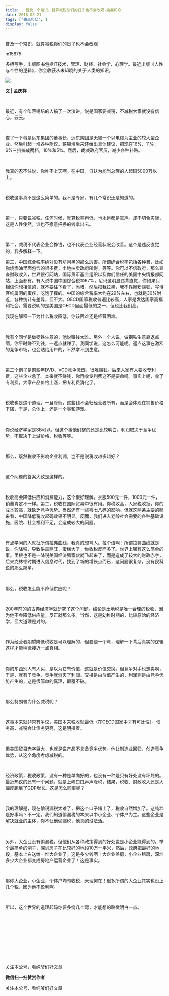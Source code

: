 ```yaml
---
title:   普及一个常识，就算减税你们的日子也不会改观-曲高和众
date: 2018-08-21
tags: ["曲高和众", ]
display: false
---
```



## 



普及一个常识，就算减税你们的日子也不会改观




m15875




多栖写手，出版图书包括IT技术，管理、财经、社会学、心理学。最近出版《人性与个性的逻辑》，你会收获从未知晓的关于人类的知识。


<img class="" data-ratio="0.6545454545454545" data-s="300,640" src="https://mmbiz.qpic.cn/mmbiz_jpg/fxGMiaL5Zj1g34DZIypDPsyOZmPJAntIElOd4t11QfTYfAOlKxTDtR9X7IYaab27KqYuj59ZgYekfqP1FPp3rfw/640?wx_fmt=jpeg" data-type="jpeg" data-w="495" style=""/>

**文 | 孟庆祥**

&nbsp;

最近，有个叫蒋锡培的人搞了一次演讲，说是国家要减税，不减税大家就没有信心，云云。

&nbsp;

查了一下蒋是远东集团的董事长，远东集团是无锡一个以电缆为主业的较大型企业。然后引起一堆各种附议。蒋锡培后来还给出具体建议，把现在16%、11%，6%三挡搞成两档，10%和5%。然后，裁减政府官员，减少各种补贴。

&nbsp;

我真的忍不住说，你咋不上天啊。在中国，自认为能当总理的人起码5000万以上。

&nbsp;

税收这事真不是这么简单的。我不是专家，有几个常识还是知道的。

&nbsp;

第一，只要说减税，任何时候，就算税率再低，也永远都是掌声。却不切合实际，这是人性使然，谁也不愿意把挣的钱拿出去。

&nbsp;

第二，减税不代表企业会挣钱，也不代表企业经营状况会改善。这个是违反直觉的，我多解释一下。



第三，中国综合税率绝对没有坊间黑的那么厉害。所谓综合税率包括各种费，比如你烧燃油里面包含的很多费，土地拍卖政府所得，等等。你可以不信政府，那么查查财政收入，世界银行网站，国际货币基金组织以及你们信任的美国中央情报部网站，上面都有。有人说中国中国综合税率67%，尼玛这明显违背直觉，你如果只相信你想相信的，就不要往下看了，添堵，然后把我拉黑，我不靠圈粉赚钱，写博客纯属闲的蛋疼，吃饱了撑的。中国的综合税率大约在29%左右，也就是30%附近，各种统计有差异，但不大。OECD国家税收普遍比较高，人家是发达国家高福利社会。需要说明的是美国是OECD里面最低的之一，但也比我们高。



我现在解释一下为什么税收降低，你该困难还是经营困难。

&nbsp;

我有个同学是做钢铁生意的，他说赚钱太难。另外一个人说，做钢铁生意靠返点啊，你平时赚不到钱，一返点就赚了。我同学说，这怎么可能呢。返点这事在激烈的竞争市场，也会贴给用户的，不然拿不到生意。

&nbsp;

第二个例子是前些年DVD、VCD竞争激烈，很难赚钱。后来人家有人要收专利费，这些企业急了。本来就不赚钱，你再收专利费这不是要命吗。事实上呢，收了专利费，大家产品价格上涨，把专利费消化了。

&nbsp;

税收也是这个道理，一旦降低，这些钱不会归经营者所有，而是会体现在销售价格下降，于是，总体上，还是一个零和游戏。

&nbsp;

你说经济学家是SB可以，但这个事他们整的还是比较明白。利润取决于竞争优势，不取决于上游价格、税收等等。

&nbsp;

那么，既然税收不影响企业利润，岂不是说税收越多越好？

&nbsp;

这个问题的答案大致是这样的。

&nbsp;

税收高会降低供应和消费能力，这个很好理解。衣服500元一件，1000元一件，销量肯定不一样。第二，税收在国际贸易中很有用。你税收高，人家税收抵，你的成本较高，就缺乏竞争优势。当然还有一些零七八碎的影响。但就这两条主要的额来看，中国降低税收起码效果不明显。反而，我们进入老龄社会需要的各种基础设施，医院、社会福利不足，会造成较大的问题。

&nbsp;

有点学问的人就扯所谓拉弗曲线，我真的想骂人。拉个蛋啊！所谓拉弗曲线就是说，你降税，导致供需两旺，蛋糕大了，你收税反而多了。世界上哪有这么简单的事。里根也不是一降税美国经济腾家伙就飞起来了，而是造成了较大的财政赤字，后来克林顿时期进入信息时代，找到了新的增长点而已，这问题很复杂，没有民科说的那么简单。

&nbsp;

那么，税收怎么能不降低供应呢？

&nbsp;

200年前的的古典经济学就研究了这个问题。结论是土地税是唯一合理的税收，因为他不会降低供应量，反正就那么多。当然，这是幼稚时期的，比较原始的经济学，但大道理是对的。

&nbsp;

作为经营者期望降低税收是可以理解的，但要绕一个弯，理解一下背后真实的逻辑这样才能稍微接近一点真相。

&nbsp;

你的东西别人有人买，是以为它有价值，这就是价值交换。但竞争对手也想卖啊，于是，就有了竞争，竞争就消灭了利润。交换是由价值产生的，利润则是由竞争优势产生的，这是很简单的真理，颠覆不破。

&nbsp;

那么特朗普为什么减税呢？

&nbsp;

这事本来就非常有争议，美国本来税收就最低（在OECD国家中才有可比性），债务高，减税会让债务更高，这是明摆着。

&nbsp;

但美国贸易赤字巨大，也就是说产品不具备竞争优势。他让制造业回归，创造竞争优势，从这个角度考虑减税的。

&nbsp;

经济政策，税收政策，没有一种是单向好的，也没有一种是只有好处没有坏处的。最近热议的还有一个问题，就是上峰口口声声降税，结果，税收、财政收入还是大幅度跑赢了GDP增长。这是怎么回事呢？

&nbsp;

我的理解是，现在偷税漏税太难了，把这个口子堵上了，税收自然增加了。这纯粹是好事吗？不一定。我们知道偷漏税的本来以中小企业、个体户为主。这些企业是解决就业的主体，你不让他偷漏税，他真的没法活。

&nbsp;

另外，大企业没有偷漏税，但他们从各种政策得到的好处岂是小企业能得到的。举个最简单的例子，深圳房子在比较好的地段10万一平米，然后，政府把最好的地段，基本上白送给一堆大企业了。这是多少钱啊！大企业盖房，小企业租房，深圳多少大企业都变成房地产运营企业了！这是事实。

&nbsp;

那你大企业，小企业，个体户均匀收税，天理何在！很多所谓的大企业其实也没上几个税，因为他不盈利啊。

&nbsp;

所以，这个世界的道理起码你要多绕几个弯，才能想的略微明白一点。

&nbsp;

&nbsp;

&nbsp;

&nbsp;

&nbsp;



关注本公号，看纯爷们好文章


**微信扫一扫赞赏作者**






关注本公号，看纯爷们好文章